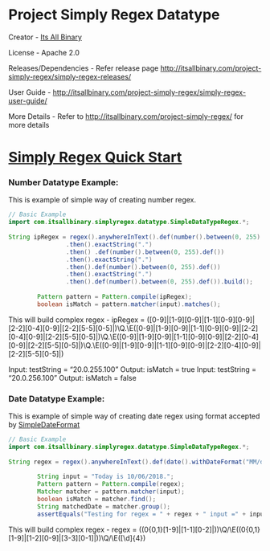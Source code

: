 # Project Simply Regex Datatype

Creator - [Its All Binary](http://itsallbinary.com/project-simply-regex/)

License - Apache 2.0

Releases/Dependencies - Refer release page http://itsallbinary.com/project-simply-regex/simply-regex-releases/

User Guide - http://itsallbinary.com/project-simply-regex/simply-regex-user-guide/

More Details - Refer to http://itsallbinary.com/project-simply-regex/ for more details

# [Simply Regex Quick Start](http://itsallbinary.com/project-simply-regex/simply-regex-quick-start/)

### Number Datatype Example:
This is example of simple way of creating number regex.
```java
// Basic Example
import com.itsallbinary.simplyregex.datatype.SimpleDataTypeRegex.*;
 
String ipRegex = regex().anywhereInText().def(number().between(0, 255).def())
				.then().exactString(".")
				.then()	.def(number().between(0, 255).def())
				.then().exactString(".")
				.then().def(number().between(0, 255).def())
				.then().exactString(".")
				.then().def(number().between(0, 255).def()).build();
 
		Pattern pattern = Pattern.compile(ipRegex);
		boolean isMatch = pattern.matcher(input).matches();
```
This will build complex regex - ipRegex = ([0-9]|[1-9][0-9]|[1-1][0-9][0-9]|[2-2][0-4][0-9]|[2-2][5-5][0-5]|)\Q.\E([0-9]|[1-9][0-9]|[1-1][0-9][0-9]|[2-2][0-4][0-9]|[2-2][5-5][0-5]|)\Q.\E([0-9]|[1-9][0-9]|[1-1][0-9][0-9]|[2-2][0-4][0-9]|[2-2][5-5][0-5]|)\Q.\E([0-9]|[1-9][0-9]|[1-1][0-9][0-9]|[2-2][0-4][0-9]|[2-2][5-5][0-5]|)


Input: testString = “20.0.255.100” Output: isMatch = true
Input: testString = “20.0.256.100” Output: isMatch = false

### Date Datatype Example:
This is example of simple way of creating date regex using format accepted by [SimpleDateFormat]( https://docs.oracle.com/javase/7/docs/api/java/text/SimpleDateFormat.html)
```java
// Basic Example
import com.itsallbinary.simplyregex.datatype.SimpleDataTypeRegex.*;
 
String regex = regex().anywhereInText().def(date().withDateFormat("MM/dd/yyyy").def()).build();
 
		String input = "Today is 10/06/2018.";
		Pattern pattern = Pattern.compile(regex);
		Matcher matcher = pattern.matcher(input);
		boolean isMatch = matcher.find();
		String matchedDate = matcher.group();
		assertEquals("Testing for regex = " + regex + " input =" + input, "10/06/2018", matchedDate);
```
This will build complex regex - regex = ((0{0,1}[1-9]|[1-1][0-2]|))\Q/\E((0{0,1}[1-9]|[1-2][0-9]|[3-3][0-1]|))\Q/\E([\d]{4})


